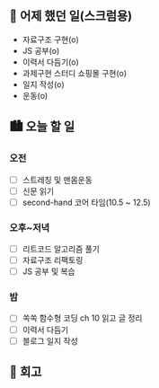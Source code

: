 ## 🌃 어제 했던 일(스크럼용)

- 자료구조 구현(o)
- JS 공부(o)
- 이력서 다듬기(o)
- 과제구현 스터디 쇼핑몰 구현(o)
- 일지 작성(o)
- 운동(o)

## 🏙️ 오늘 할 일

### 오전

- [ ] 스트레칭 및 맨몸운동
- [ ] 신문 읽기
- [ ] second-hand 코어 타임(10.5 ~ 12.5)

### 오후~저녁

- [ ] 리트코드 알고리즘 풀기
- [ ] 자료구조 리팩토링
- [ ] JS 공부 및 복습

### 밤

- [ ] 쏙쏙 함수형 코딩 ch 10 읽고 글 정리
- [ ] 이력서 다듬기
- [ ] 블로그 일지 작성

## 🌆 회고
